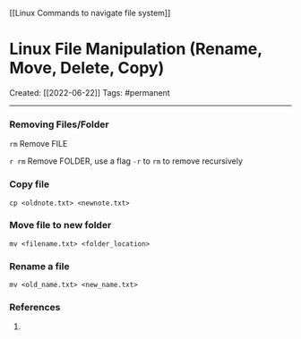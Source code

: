 [[Linux Commands to navigate file system]]

# Linux File Manipulation (Rename, Move, Delete, Copy)
Created:  [[2022-06-22]]
Tags: #permanent 

---
### Removing Files/Folder
`rm`
Remove FILE

`r rm`
Remove FOLDER, use a flag `-r` to `rm` to remove recursively


### Copy file
`cp <oldnote.txt> <newnote.txt>`


### Move file to new folder 
`mv <filename.txt> <folder_location>`


### Rename a file
`mv <old_name.txt> <new_name.txt>` 
















### References
1. 
